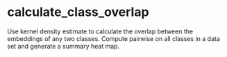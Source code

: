 # calculate_class_overlap
Use kernel density estimate to calculate the overlap between the embeddings of any two classes. Compute pairwise on all classes in a data set and generate a summary heat map.
